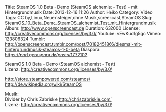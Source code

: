 Title: SteamOS 1.0 Beta - Demo (SteamOS alchemist - Test) - mit Hintergrundmusik
Date: 2013-12-16 11:26
Author: Heiko
Category: Video
Tags: CC by,Linux,Neueinsteiger,ohne Musik,screencast,SteamOS
Slug: SteamOS_10_Beta_Demo_SteamOS_alchemist_Test_mit_Hintergrundmusik
Album: http://www.openscreencast.de
Duration: 632000
License: http://creativecommons.org/licenses/by/3.0/
Youtube: vEwKuo1g5gc
Vimeo: 123806324
Tumblr: http://openscreencast.tumblr.com/post/70182451866/diesmal-mit-hintergrundmusik-steamos-1-0-beta
Diaspora: https://pod.geraspora.de/posts/1772102

SteamOS 1.0 Beta - Demo (SteamOS alchemist - Test)  
Lizenz: <http://creativecommons.org/licenses/by/3.0/>  
  
<http://store.steampowered.com/steamos/>  
<http://de.wikipedia.org/wiki/SteamOS>  
  
Musik:  
Divider by Chris Zabriskie <http://chriszabriskie.com/>  
Lizenz: <http://creativecommons.org/licenses/by/3.0/>

